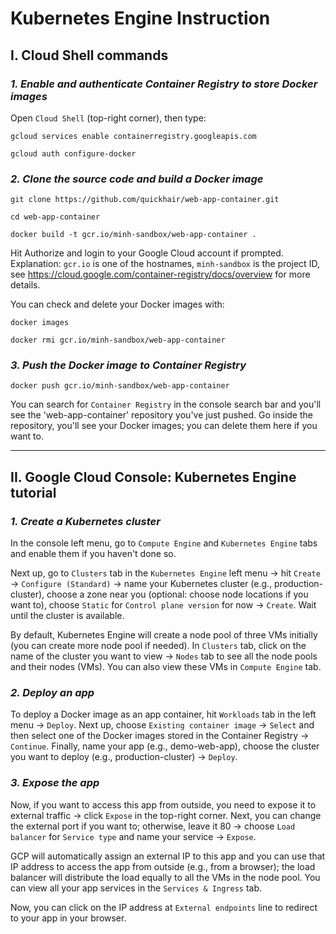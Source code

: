 # Kubernetes Engine Instruction

## **I. Cloud Shell commands**

### **_1. Enable and authenticate Container Registry to store Docker images_**

Open `Cloud Shell` (top-right corner), then type:

`gcloud services enable containerregistry.googleapis.com`

`gcloud auth configure-docker`

### **_2. Clone the source code and build a Docker image_**

`git clone https://github.com/quickhair/web-app-container.git`

`cd web-app-container`

`docker build -t gcr.io/minh-sandbox/web-app-container .`

Hit Authorize and login to your Google Cloud account if prompted. Explanation: `gcr.io` is one of the hostnames, `minh-sandbox` is the project ID, see https://cloud.google.com/container-registry/docs/overview for more details.

You can check and delete your Docker images with:

`docker images`

`docker rmi gcr.io/minh-sandbox/web-app-container`

### **_3. Push the Docker image to Container Registry_**

`docker push gcr.io/minh-sandbox/web-app-container`

You can search for `Container Registry` in the console search bar and you'll see the 'web-app-container' repository you've just pushed. Go inside the repository, you'll see your Docker images; you can delete them here if you want to.

----------------------------------------------------------------------------------------------------

## **II. Google Cloud Console: Kubernetes Engine tutorial**

### **_1. Create a Kubernetes cluster_**

In the console left menu, go to `Compute Engine` and `Kubernetes Engine` tabs and enable them if you haven't done so.

Next up, go to `Clusters` tab in the `Kubernetes Engine` left menu -> hit `Create` -> `Configure (Standard)` -> name your Kubernetes cluster (e.g., production-cluster), choose a zone near you (optional: choose node locations if you want to), choose `Static` for `Control plane version` for now -> `Create`. Wait until the cluster is available.

By default, Kubernetes Engine will create a node pool of three VMs initially (you can create more node pool if needed). In `Clusters` tab, click on the name of the cluster you want to view -> `Nodes` tab to see all the node pools and their nodes (VMs). You can also view these VMs in `Compute Engine` tab.

### **_2. Deploy an app_**

To deploy a Docker image as an app container, hit `Workloads` tab in the left menu -> `Deploy`. Next up, choose `Existing container image` -> `Select` and then select one of the Docker images stored in the Container Registry -> `Continue`. Finally, name your app (e.g., demo-web-app), choose the cluster you want to deploy (e.g., production-cluster) -> `Deploy`.

### **_3. Expose the app_**

Now, if you want to access this app from outside, you need to expose it to external traffic -> click `Expose` in the top-right corner. Next, you can change the external port if you want to; otherwise, leave it 80 -> choose `Load balancer` for `Service type` and name your service -> `Expose`.

GCP will automatically assign an external IP to this app and you can use that IP address to access the app from outside (e.g., from a browser); the load balancer will distribute the load equally to all the VMs in the node pool. You can view all your app services in the `Services & Ingress` tab.

Now, you can click on the IP address at `External endpoints` line to redirect to your app in your browser.
